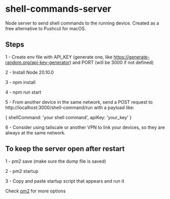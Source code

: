 # shell-commands-server

Node server to send shell commands to the running device. Created as a free alternative to Pushcut for macOS.

## Steps

1 - Create env file with API_KEY (generate one, like https://generate-random.org/api-key-generator) and PORT (will be 3000 if not defined)

2 - Install Node 20.10.0

3 - npm install

4 - npm run start

5 - From another device in the same network, send a POST request to http://localhost:3000/shell-command/run with a payload like:

{ shellCommand: 'your shell command', apiKey: 'your_key' }

6 - Consider using tailscale or another VPN to link your devices, so they are always at the same network.

## To keep the server open after restart

1 - pm2 save (make sure the dump file is saved)

2 - pm2 startup

3 - Copy and paste startup script that appears and run it

Check [pm2](https://github.com/Unitech/pm2) for more options

